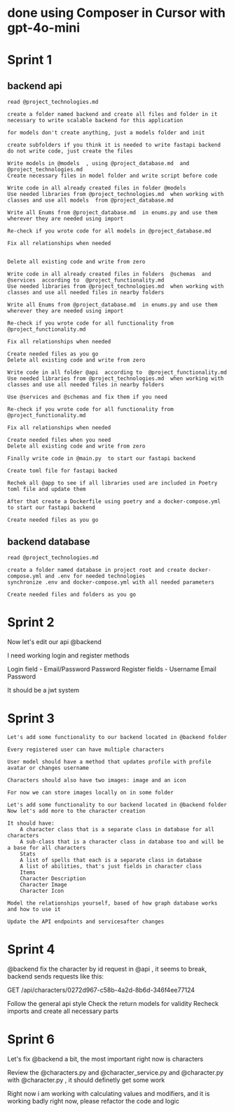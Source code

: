 # done using Composer in Cursor with gpt-4o-mini

# Sprint 1 


## backend api

```
read @project_technologies.md 

create a folder named backend and create all files and folder in it necessary to write scalable backend for this application

for models don't create anything, just a models folder and init

create subfolders if you think it is needed to write fastapi backend
do not write code, just create the files
```

```
Write models in @models  , using @project_database.md  and @project_technologies.md 
Create necessary files in model folder and write script before code
```

```
Write code in all already created files in folder @models 
Use needed libraries from @project_technologies.md  when working with classes and use all models  from @project_database.md 

Write all Enums from @project_database.md  in enums.py and use them wherever they are needed using import

Re-check if you wrote code for all models in @project_database.md 

Fix all relationships when needed


Delete all existing code and write from zero
```

```
Write code in all already created files in folders  @schemas  and @services  according to  @project_functionality.md
Use needed libraries from @project_technologies.md  when working with classes and use all needed files in nearby folders

Write all Enums from @project_database.md  in enums.py and use them wherever they are needed using import

Re-check if you wrote code for all functionality from @project_functionality.md

Fix all relationships when needed 

Create needed files as you go
Delete all existing code and write from zero 
```

```
Write code in all folder @api  according to  @project_functionality.md
Use needed libraries from @project_technologies.md  when working with classes and use all needed files in nearby folders

Use @services and @schemas and fix them if you need

Re-check if you wrote code for all functionality from @project_functionality.md

Fix all relationships when needed 

Create needed files when you need
Delete all existing code and write from zero 
```

```
Finally write code in @main.py  to start our fastapi backend

Create toml file for fastapi backed

Rechek all @app to see if all libraries used are included in Poetry toml file and update them

After that create a Dockerfile using poetry and a docker-compose.yml to start our fastapi backend

Create needed files as you go 
```

## backend database

```
read @project_technologies.md 

create a folder named database in project root and create docker-compose.yml and .env for needed technologies
synchronize .env and docker-compose.yml with all needed parameters

Create needed files and folders as you go 
```




# Sprint 2



Now let's edit our api @backend 

I need working login and register methods

Login field - Email/Password  Password 
Register fields -  Username Email Password

It should be a jwt system
 

# Sprint 3 

```
Let's add some functionality to our backend located in @backend folder

Every registered user can have multiple characters

User model should have a method that updates profile with profile avatar or changes username 

Characters should also have two images: image and an icon 

For now we can store images locally on in some folder
```

```
Let's add some functionality to our backend located in @backend folder
Now let's add more to the character creation

It should have:
    A character class that is a separate class in database for all characters
    A sub-class that is a character class in database too and will be a base for all characters
    Stats
    A list of spells that each is a separate class in database
    A list of abilities, that's just fields in character class
    Items
    Character Description
    Character Image
    Character Icon

Model the relationships yourself, based of how graph database works and how to use it

Update the API endpoints and servicesafter changes
```



# Sprint 4


@backend  fix the character by id request in @api  , it seems to break, backend sends requests like this:

GET /api/characters/0272d967-c58b-4a2d-8b6d-346f4ee77124 

Follow the general api style
Check the return models for validity
Recheck imports and create all necessary parts


# Sprint 6 

Let's fix @backend a bit, the most important right now is characters

Review the @characters.py and @character_service.py and @character.py with @character.py , it should definetly get some work 

Right now i am working with calculating values and modifiers, and it is working badly right now, please refactor the code and logic 